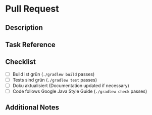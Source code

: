 # Pull Request

## Description
<!-- Provide a brief description of the changes in this PR -->

## Task Reference
<!-- Reference the task number (e.g., TG1.1) -->

## Checklist
- [ ] Build ist grün (`./gradlew build` passes)
- [ ] Tests sind grün (`./gradlew test` passes)
- [ ] Doku aktualisiert (Documentation updated if necessary)
- [ ] Code follows Google Java Style Guide (`./gradlew check` passes)

## Additional Notes
<!-- Any additional information that reviewers should know -->
